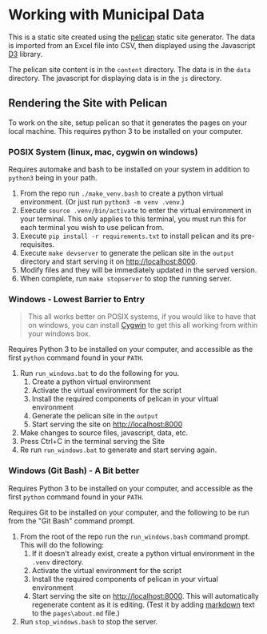 Working with Municipal Data
===========================

This is a static site created using the
[pelican](http://docs.getpelican.com/en/stable/) static site generator. The data
is imported from an Excel file into CSV, then displayed using the Javascript
[D3](https://d3js.org/) library.

The pelican site content is in the `content` directory. The data is in the
`data` directory. The javascript for displaying data is in the `js` directory.

Rendering the Site with Pelican
-------------------------------

To work on the site, setup pelican so that it generates the pages on your local
machine. This requires python 3 to be installed on your computer.

### POSIX System (linux, mac, cygwin on windows)

Requires automake and bash to be installed on your system in addition to
`python3` being in your path.

1.  From the repo run `./make_venv.bash` to create a python virtual environment.
    (Or just run `python3 -m venv .venv`.)
2.  Execute `source .venv/bin/activate` to enter the virtual environment in your
    terminal. This only applies to this terminal, you must run this for each
    terminal you wish to use pelican from.
3.  Execute `pip install -r requirements.txt` to install pelican and its
    pre-requisites.
4.  Execute `make devserver` to generate the pelican site in the `output`
    directory and start serving it on
    [http://localhost:8000](http://localhost:8000).
5.  Modify files and they will be immediately updated in the served version.
6.  When complete, run `make stopserver` to stop the running server.

### Windows - Lowest Barrier to Entry

> This all works better on POSIX systems, if you would like to have that on
> windows, you can install [Cygwin](https://www.cygwin.com/) to get this all
> working from within your windows box.

Requires Python 3 to be installed on your computer, and accessible as the first
`python` command found in your `PATH`.

1.  Run `run_windows.bat` to do the following for you.
    1.  Create a python virtual environment
    2.  Activate the virtual environment for the script
    3.  Install the required components of pelican in your virtual environment
    4.  Generate the pelican site in the `output`
    5.  Start serving the site on [http://localhost:8000](http://localhost:8000)
2.  Make changes to source files, javascript, data, etc.
3.  Press Ctrl+C in the terminal serving the Site
4.  Re run `run_windows.bat` to generate and start serving again.

### Windows (Git Bash) - A Bit better

Requires Python 3 to be installed on your computer, and accessible as the first
`python` command found in your `PATH`.

Requires Git to be installed on your computer, and the following to be run from
the "Git Bash" command prompt.

1.  From the root of the repo run the `run_windows.bash` command prompt. This
    will do the following:
    1.  If it doesn't already exist, create a python virtual environment in the
        `.venv` directory.
    2.  Activate the virtual environment for the script
    3.  Install the required components of pelican in your virtual environment
    4.  Start serving the site on
        [http://localhost:8000](http://localhost:8000). This will automatically
        regenerate content as it is editing. (Test it by adding
        [markdown](https://github.com/adam-p/markdown-here/wiki/Markdown-Cheatsheet)
        text to the `pages\about.md` file.)
2.  Run `stop_windows.bash` to stop the server.        
